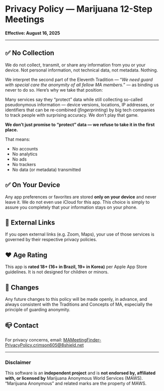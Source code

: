 # Privacy Policy — Marijuana 12-Step Meetings
**Effective: August 16, 2025**

---

## ✅ No Collection
We do not collect, transmit, or share any information from you or your device. Not personal information, not technical data, not metadata. Nothing.

We interpret the second part of the Eleventh Tradition — “_We need guard with special care the anonymity of all fellow MA members._” — as binding us never to do so. Here’s why we take that position:

Many services say they “protect” data while still collecting so-called pseudonymous information — device versions, locations, IP addresses, or identifiers that can be re-combined (_fingerprinting_) by big tech companies to track people with surprising accuracy. We don’t play that game.

**We don’t just promise to “protect” data — we refuse to take it in the first place.**

That means:
- No accounts
- No analytics
- No ads
- No trackers
- No data (or metadata) transmitted

## ✅ On Your Device
Any app preferences or favorites are stored **only on your device** and never leave it. We do not even use iCloud for this app. This choice is simply to assure you completely that your information stays on your phone.

## 🔗 External Links
If you open external links (e.g. Zoom, Maps), your use of those services is governed by their respective privacy policies.

## ❤️  Age Rating
This app is **rated 18+ (16+ in Brazil, 19+ in Korea)** per Apple App Store guidelines. It is not designed for children or minors.

## 🔄 Changes
Any future changes to this policy will be made openly, in advance, and always consistent with the Traditions and Concepts of MA, especially the principle of guarding anonymity.

## 📪 Contact
For privacy concerns, email:
[MAMeetingFinder-PrivacyPolicy.crimson605@8shield.net](mailto:MAMeetingFinder-PrivacyPolicy.crimson605@8shield.net)

---

### Disclaimer
This software is an **independent project** and is **not endorsed by, affiliated with, or licensed by** Marijuana Anonymous World Services (MAWS). “Marijuana Anonymous” and related marks are the property of MAWS.
